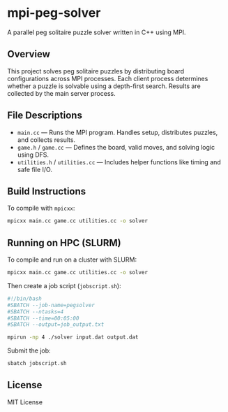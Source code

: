 # mpi-peg-solver

A parallel peg solitaire puzzle solver written in C++ using MPI.

## Overview

This project solves peg solitaire puzzles by distributing board configurations across MPI processes. Each client process determines whether a puzzle is solvable using a depth-first search. Results are collected by the main server process.

## File Descriptions

- `main.cc` — Runs the MPI program. Handles setup, distributes puzzles, and collects results.  
- `game.h` / `game.cc` — Defines the board, valid moves, and solving logic using DFS.  
- `utilities.h` / `utilities.cc` — Includes helper functions like timing and safe file I/O.

## Build Instructions

To compile with `mpicxx`:

```bash
mpicxx main.cc game.cc utilities.cc -o solver
```

## Running on HPC (SLURM)

To compile and run on a cluster with SLURM:

```bash
mpicxx main.cc game.cc utilities.cc -o solver
```

Then create a job script (`jobscript.sh`):

```bash
#!/bin/bash
#SBATCH --job-name=pegsolver
#SBATCH --ntasks=4
#SBATCH --time=00:05:00
#SBATCH --output=job_output.txt

mpirun -np 4 ./solver input.dat output.dat
```

Submit the job:

```bash
sbatch jobscript.sh
```

## License

MIT License
